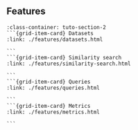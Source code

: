 ## Features
````{grid}  1 1 3 3
:class-container: tuto-section-2
```{grid-item-card} Datasets
:link: ./features/datasets.html

```
```{grid-item-card} Similarity search
:link: ./features/similarity-search.html

```
```{grid-item-card} Queries
:link: ./features/queries.html

```
```{grid-item-card} Metrics
:link: ./features/metrics.html

```
````

